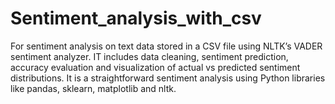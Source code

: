 # Sentiment_analysis_with_csv
For sentiment analysis on text data stored in a CSV file using NLTK’s VADER sentiment analyzer. IT includes data cleaning, sentiment prediction, accuracy evaluation  and visualization of actual vs predicted sentiment distributions. It is a straightforward sentiment analysis using Python libraries like pandas, sklearn, matplotlib and nltk.
